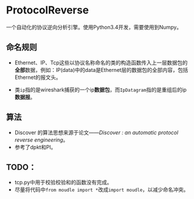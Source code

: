# ProtocolReverse

一个自动化的协议逆向分析引擎。使用Python3.4开发，需要使用到Numpy。

## 命名规则
+ Ethernet、IP、Tcp这些以协议名称命名的类的构造函数传入上一层数据包的**全部**数据，例如：IP(data)中的data是Ethernet层的数据包的全部内容，包括Ethernet的报文头。

+ 类`ip`指的是wireshark捕获的一个ip**数据包**，而`IpDatagram`指的是重组后的ip**数据报**。

## 算法
+ Discover 的算法思想来源于论文——*Discover : an automatic protocol reverse engineering*。
+ 参考了dpkt和PI。

## TODO：
+ tcp.py中用于校验校验和的函数没有完成。
+ 尽量将代码中`from moudle import *`改成`import moudle`，以减少命名冲突。
